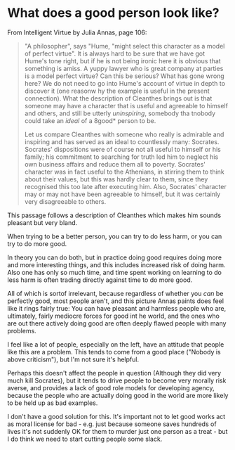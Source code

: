 # What does a good person look like?

From Intelligent Virtue by Julia Annas, page 106:

> "A philosopher", says "Hume, "might select this character as a model of perfect virtue". It is always hard to be sure that we have got Hume's tone right, but if he is not being ironic here it is obvious that something is amiss. A yuppy lawyer who is great company at parties is a model perfect virtue? Can this be serious? What has gone wrong here? We do not need to go into Hume's account of virtue in depth to discover it (one reasonw hy the example is useful in the present connection). What the description of Cleanthes brings out is that someone may have a character that is useful and agreeable to himself and others, and still be utterly *uninspiring*, somebody tha tnobody could take an *ideal* of a 8good* person to be.
>
> Let us compare Cleanthes with someone who really is admirable and inspiring and has served as an ideal to countlessly many: Socrates. Socrates' dispositions were of course not all useful to himself or his family; his commitment to searching for truth led him to neglect his own business affairs and reduce them all to poverty. Socrates' character was in fact useful to the Athenians, in stirring them to think about their values, but this was hardly clear to them, since they recognised this too late after executing him. Also, Socrates' character may or may not have been agreeable to himself, but it was certainly very disagreeable to others.

This passage follows a description of Cleanthes which makes him sounds pleasant but very bland.

When trying to be a better person, you can try to do less harm, or you can try to do more good.

In theory you can do both, but in practice doing good requires doing more and more interesting things, and this includes increased risk of doing harm. Also one has only so much time, and time spent working on learning to do less harm is often trading directly against time to do more good.

All of which is sortof irrelevant, because regardless of whether you *can* be perfectly good, most people aren't, and this picture Annas paints does feel like it rings fairly true: You can have pleasant and harmless people who are, ultimately, fairly mediocre forces for good int he world, and the ones who are out there actively doing good are often deeply flawed people with many problems.

I feel like a lot of people, especially on the left, have an attitude that people like this are a problem. This tends to come from a good place ("Nobody is above criticism"), but I'm not sure it's helpful. 

Perhaps this doesn't affect the people in question (Although they did very much kill Socrates), but it tends to drive people to become very morally risk averse, and provides a lack of good role models for developing agency, because the people who are actually doing good in the world are more likely to be held up as bad examples.

I don't have a good solution for this. It's important not to let good works act as moral license for bad - e.g. just because someone saves hundreds of lives it's not suddenly OK for them to murder just one person as a treat - but I do think we need to start cutting people some slack.
